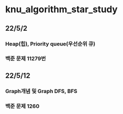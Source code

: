 # knu_algorithm_star_study

## 22/5/2
### Heap(힙), Priority queue(우선순위 큐)
### 백준 문제 11279번

## 22/5/12
### Graph개념 및 Graph DFS, BFS
### 백준 문제 1260
